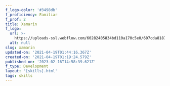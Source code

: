 ```yaml
---
f_logo-color: '#3498db'
f_proficiency: Familiar
f_prof: 2
title: Xamarin
f_logo:
  url: >-
    https://uploads-ssl.webflow.com/60282405834bd110a170c5e0/607cda81875a62b6042ac62f_skill6.png
  alt: null
slug: xamarin
updated-on: '2021-04-19T01:44:16.367Z'
created-on: '2021-04-19T01:19:24.579Z'
published-on: '2023-02-16T14:58:39.621Z'
f_type: Development
layout: '[skills].html'
tags: skills
---
```



